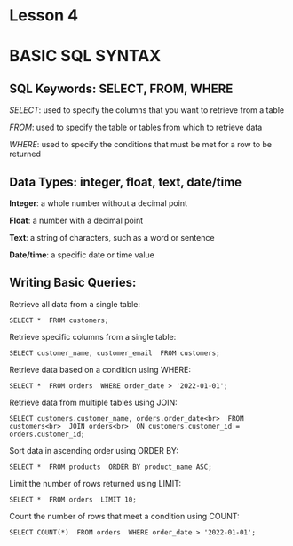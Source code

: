 # Lesson 4 
# BASIC SQL SYNTAX

## SQL Keywords: SELECT, FROM, WHERE

*SELECT*: used to specify the columns that you want to retrieve from a table

*FROM*: used to specify the table or tables from which to retrieve data

*WHERE*: used to specify the conditions that must be met for a row to be returned

## Data Types: integer, float, text, date/time

**Integer**: a whole number without a decimal point

**Float**: a number with a decimal point

**Text**: a string of characters, such as a word or sentence

**Date/time**: a specific date or time value

## Writing Basic Queries:

Retrieve all data from a single table:

`SELECT * 
FROM customers;`


Retrieve specific columns from a single table:

`SELECT customer_name, customer_email 
FROM customers;`


Retrieve data based on a condition using WHERE:

`SELECT * 
FROM orders 
WHERE order_date > '2022-01-01';`


Retrieve data from multiple tables using JOIN:

`SELECT customers.customer_name, orders.order_date<br> 
FROM customers<br> 
JOIN orders<br> 
ON customers.customer_id = orders.customer_id;`


Sort data in ascending order using ORDER BY:

`SELECT * 
FROM products 
ORDER BY product_name ASC;`


Limit the number of rows returned using LIMIT:

`SELECT * 
FROM orders 
LIMIT 10;`


Count the number of rows that meet a condition using COUNT:

`SELECT COUNT(*) 
FROM orders 
WHERE order_date > '2022-01-01';`





